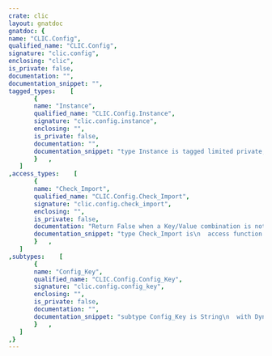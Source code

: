 ```yaml
---
crate: clic
layout: gnatdoc
gnatdoc: {
name: "CLIC.Config",
qualified_name: "CLIC.Config",
signature: "clic.config",
enclosing: "clic",
is_private: false,
documentation: "",
documentation_snippet: "",
tagged_types:    [
       {
       name: "Instance",
       qualified_name: "CLIC.Config.Instance",
       signature: "clic.config.instance",
       enclosing: "",
       is_private: false,
       documentation: "",
       documentation_snippet: "type Instance is tagged limited private;",
       }   ,
   ]
,access_types:    [
       {
       name: "Check_Import",
       qualified_name: "CLIC.Config.Check_Import",
       signature: "clic.config.check_import",
       enclosing: "",
       is_private: false,
       documentation: "Return False when a Key/Value combination is not valid. Can be used to\ncheck formating of string value like email address for instance.\n\n@param Key\n@param Value\n\n@return",
       documentation_snippet: "type Check_Import is\n  access function (Key : Config_Key; Value : TOML.TOML_Value)\n                   return Boolean;",
       }   ,
   ]
,subtypes:    [
       {
       name: "Config_Key",
       qualified_name: "CLIC.Config.Config_Key",
       signature: "clic.config.config_key",
       enclosing: "",
       is_private: false,
       documentation: "",
       documentation_snippet: "subtype Config_Key is String\n  with Dynamic_Predicate => Is_Valid_Config_Key (Config_Key);",
       }   ,
   ]
,}
---
```

